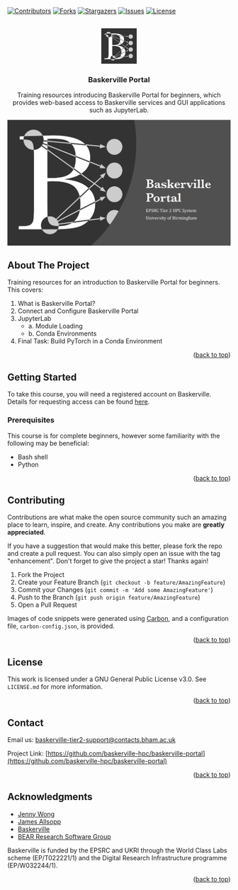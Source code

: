 <a name="readme-top"></a>

<!-- PROJECT SHIELDS -->
[![Contributors][contributors-shield]][contributors-url]
[![Forks][forks-shield]][forks-url]
[![Stargazers][stars-shield]][stars-url]
[![Issues][issues-shield]][issues-url]
[![License][license-shield]][license-url]



<!-- PROJECT LOGO -->
<br />
<div align="center">
  <a href="https://github.com/baskerville-hpc/baskerville-portal">
    <img src="images/logo.png" alt="Logo" width="80" height="80">
  </a>

<h3 align="center">Baskerville Portal</h3>

  <p align="center">
    Training resources introducing Baskerville Portal for beginners, which provides web-based access to Baskerville services and GUI applications such as JupyterLab.
    <br />
  </p>
</div>



![screenshot](images/screenshot.png)

<!-- ABOUT THE PROJECT -->
## About The Project

Training resources for an introduction to Baskerville Portal for beginners. This covers:

1. What is Baskerville Portal?
2. Connect and Configure Baskerville Portal
3. JupyterLab
     - a. Module Loading
     - b. Conda Environments
4. Final Task: Build PyTorch in a Conda Environment


<p align="right">(<a href="#readme-top">back to top</a>)</p>



<!-- GETTING STARTED -->
## Getting Started

To take this course, you will need a registered account on Baskerville. Details for requesting access can be found [here](https://docs.baskerville.ac.uk/request-access/).

### Prerequisites

This course is for complete beginners, however some familiarity with the following may be beneficial:

- Bash shell
- Python


<p align="right">(<a href="#readme-top">back to top</a>)</p>



<!-- CONTRIBUTING -->
## Contributing

Contributions are what make the open source community such an amazing place to learn, inspire, and create. Any contributions you make are **greatly appreciated**.

If you have a suggestion that would make this better, please fork the repo and create a pull request. You can also simply open an issue with the tag "enhancement".
Don't forget to give the project a star! Thanks again!

1. Fork the Project
2. Create your Feature Branch (`git checkout -b feature/AmazingFeature`)
3. Commit your Changes (`git commit -m 'Add some AmazingFeature'`)
4. Push to the Branch (`git push origin feature/AmazingFeature`)
5. Open a Pull Request

Images of code snippets were generated using [Carbon](https://carbon.now.sh/), and a configuration file, `carbon-config.json`, is provided.

<p align="right">(<a href="#readme-top">back to top</a>)</p>



<!-- LICENSE -->
## License

This work is licensed under a GNU General Public License v3.0. See `LICENSE.md` for more information.

<p align="right">(<a href="#readme-top">back to top</a>)</p>



<!-- CONTACT -->
## Contact

Email us: baskerville-tier2-support@contacts.bham.ac.uk

Project Link: [https://github.com/baskerville-hpc/baskerville-portal](https://github.com/baskerville-hpc/baskerville-portal)

<p align="right">(<a href="#readme-top">back to top</a>)</p>



<!-- ACKNOWLEDGMENTS -->
## Acknowledgments

* [Jenny Wong](https://github.com/jnywong)
* [James Allsopp](https://github.com/JamesAllsopp)
* [Baskerville](https://github.com/baskerville-hpc)
* [BEAR Research Software Group](https://github.com/bear-rsg)

Baskerville is funded by the EPSRC and UKRI through the World Class Labs scheme (EP/T022221/1) and the Digital Research Infrastructure programme (EP/W032244/1).

<p align="right">(<a href="#readme-top">back to top</a>)</p>



<!-- MARKDOWN LINKS & IMAGES -->
<!-- https://www.markdownguide.org/basic-syntax/#reference-style-links -->
[contributors-shield]: https://img.shields.io/github/contributors/baskerville-hpc/baskerville-portal.svg?style=for-the-badge
[contributors-url]: https://github.com/baskerville-hpc/baskerville-portal/graphs/contributors
[forks-shield]: https://img.shields.io/github/forks/baskerville-hpc/baskerville-portal.svg?style=for-the-badge
[forks-url]: https://github.com/baskerville-hpc/baskerville-portal/network/members
[stars-shield]: https://img.shields.io/github/stars/baskerville-hpc/baskerville-portal.svg?style=for-the-badge
[stars-url]: https://github.com/baskerville-hpc/baskerville-portal/stargazers
[issues-shield]: https://img.shields.io/github/issues/baskerville-hpc/baskerville-portal.svg?style=for-the-badge
[issues-url]: https://github.com/baskerville-hpc/baskerville-portal/issues
[license-shield]: https://img.shields.io/github/license/baskerville-hpc/baskerville-portal.svg?style=for-the-badge
[license-url]: https://github.com/baskerville-hpc/baskerville-portal/blob/main/LICENSE.md
